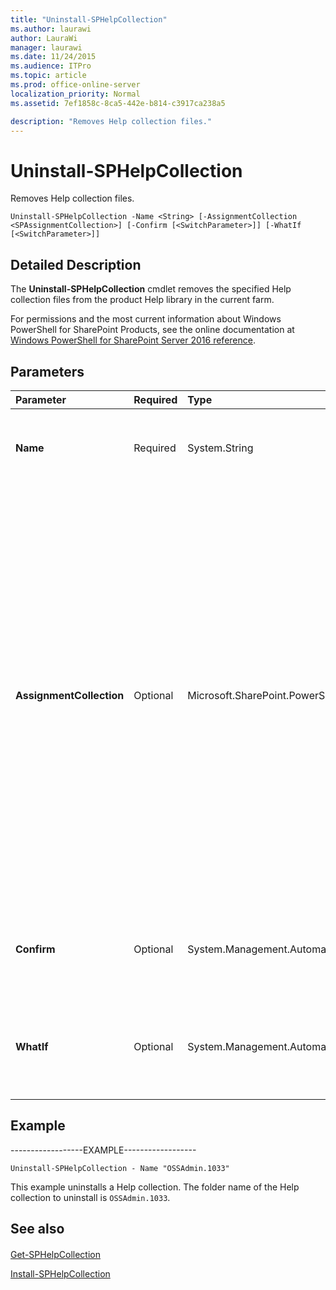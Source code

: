 ```yaml
---
title: "Uninstall-SPHelpCollection"
ms.author: laurawi
author: LauraWi
manager: laurawi
ms.date: 11/24/2015
ms.audience: ITPro
ms.topic: article
ms.prod: office-online-server
localization_priority: Normal
ms.assetid: 7ef1858c-8ca5-442e-b814-c3917ca238a5

description: "Removes Help collection files."
---
```


# Uninstall-SPHelpCollection

Removes Help collection files.
  
```
Uninstall-SPHelpCollection -Name <String> [-AssignmentCollection <SPAssignmentCollection>] [-Confirm [<SwitchParameter>]] [-WhatIf [<SwitchParameter>]]
```

## Detailed Description

The **Uninstall-SPHelpCollection** cmdlet removes the specified Help collection files from the product Help library in the current farm. 
  
For permissions and the most current information about Windows PowerShell for SharePoint Products, see the online documentation at [Windows PowerShell for SharePoint Server 2016 reference](https://go.microsoft.com/fwlink/p/?LinkId=671715).
  
## Parameters

|**Parameter**|**Required**|**Type**|**Description**|
|:-----|:-----|:-----|:-----|
|**Name** <br/> |Required  <br/> |System.String  <br/> |Specifies the name of the Help collection files to uninstall.  <br/> The type must be a valid name of a Help collection; for example, HelpDocs1.  <br/> |
|**AssignmentCollection** <br/> |Optional  <br/> |Microsoft.SharePoint.PowerShell.SPAssignmentCollection  <br/> |Manages objects for the purpose of proper disposal. Use of objects, such as **SPWeb** or **SPSite**, can use large amounts of memory and use of these objects in Windows PowerShell scripts requires proper memory management. Using the **SPAssignment** object, you can assign objects to a variable and dispose of the objects after they are needed to free up memory. When **SPWeb**, **SPSite**, or **SPSiteAdministration** objects are used, the objects are automatically disposed of if an assignment collection or the **Global** parameter is not used.  <br/> > [!NOTE]> When the **Global** parameter is used, all objects are contained in the global store. If objects are not immediately used, or disposed of by using the **Stop-SPAssignment** command, an out-of-memory scenario can occur.           |
|**Confirm** <br/> |Optional  <br/> |System.Management.Automation.SwitchParameter  <br/> |Prompts you for confirmation before executing the command. For more information, type the following command: **get-help about_commonparameters** <br/> |
|**WhatIf** <br/> |Optional  <br/> |System.Management.Automation.SwitchParameter  <br/> |Displays a message that describes the effect of the command instead of executing the command. For more information, type the following command: **get-help about_commonparameters** <br/> |
   
## Example

------------------EXAMPLE------------------
  
```
Uninstall-SPHelpCollection - Name "OSSAdmin.1033"
```

This example uninstalls a Help collection. The folder name of the Help collection to uninstall is  `OSSAdmin.1033`.
  
## See also

#### 

[Get-SPHelpCollection](get-sphelpcollection.md)
  
[Install-SPHelpCollection](install-sphelpcollection.md)

